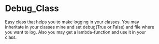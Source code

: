 # Debug_Class
Easy class that helps you to make logging in your classes. 
You may inheritate in your classes mine and set debug(True or False) and file where you want to log. Also you may get a lambda-function and use it in your class.
